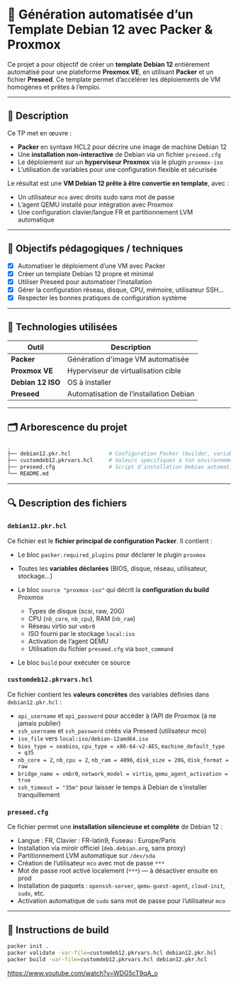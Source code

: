 # 🐧 Génération automatisée d’un Template Debian 12 avec Packer & Proxmox

Ce projet a pour objectif de créer un **template Debian 12** entièrement automatisé pour une plateforme **Proxmox VE**, en utilisant **Packer** et un fichier **Preseed**. Ce template permet d’accélérer les déploiements de VM homogènes et prêtes à l’emploi.

---

## 📝 Description

Ce TP met en œuvre :

* **Packer** en syntaxe HCL2 pour décrire une image de machine Debian 12
* Une **installation non-interactive** de Debian via un fichier `preseed.cfg`
* Le déploiement sur un **hyperviseur Proxmox** via le plugin `proxmox-iso`
* L’utilisation de variables pour une configuration flexible et sécurisée

Le résultat est une **VM Debian 12 prête à être convertie en template**, avec :

* Un utilisateur `mco` avec droits sudo sans mot de passe
* L’agent QEMU installé pour intégration avec Proxmox
* Une configuration clavier/langue FR et partitionnement LVM automatique

---

## 🎯 Objectifs pédagogiques / techniques

* [x] Automatiser le déploiement d’une VM avec Packer
* [x] Créer un template Debian 12 propre et minimal
* [x] Utiliser Preseed pour automatiser l’installation
* [x] Gérer la configuration réseau, disque, CPU, mémoire, utilisateur SSH…
* [x] Respecter les bonnes pratiques de configuration système

---

## 🧰 Technologies utilisées

| Outil             | Description                             |
| ----------------- | --------------------------------------- |
| **Packer**        | Génération d'image VM automatisée       |
| **Proxmox VE**    | Hyperviseur de virtualisation cible     |
| **Debian 12 ISO** | OS à installer                          |
| **Preseed**       | Automatisation de l’installation Debian |

---

## 🗂️ Arborescence du projet

```bash
.
├── debian12.pkr.hcl            # Configuration Packer (builder, variables, disques, réseau)
├── customdeb12.pkrvars.hcl     # Valeurs spécifiques à ton environnement Proxmox
├── preseed.cfg                 # Script d'installation Debian automatisée (langue, user, sudo, disques)
└── README.md
```

---

## 🔍 Description des fichiers

### `debian12.pkr.hcl`

Ce fichier est le **fichier principal de configuration Packer**. Il contient :

* Le bloc `packer.required_plugins` pour déclarer le plugin `proxmox`
* Toutes les **variables déclarées** (BIOS, disque, réseau, utilisateur, stockage…)
* Le bloc `source "proxmox-iso"` qui décrit la **configuration du build** Proxmox

  * Types de disque (scsi, raw, 20G)
  * CPU (`nb_core`, `nb_cpu`), RAM (`nb_ram`)
  * Réseau virtio sur `vmbr0`
  * ISO fourni par le stockage `local:iso`
  * Activation de l’agent QEMU
  * Utilisation du fichier `preseed.cfg` via `boot_command`
* Le bloc `build` pour exécuter ce source

### `customdeb12.pkrvars.hcl`

Ce fichier contient les **valeurs concrètes** des variables définies dans `debian12.pkr.hcl` :

* `api_username` et `api_password` pour accéder à l’API de Proxmox (à ne jamais publier)
* `ssh_username` et `ssh_password` créés via Preseed (utilisateur mco)
* `iso_file` vers `local:iso/debian-12amd64.iso`
* `bios_type = seabios`, `cpu_type = x86-64-v2-AES`, `machine_default_type = q35`
* `nb_core = 2`, `nb_cpu = 2`, `nb_ram = 4096`, `disk_size = 20G`, `disk_format = raw`
* `bridge_name = vmbr0`, `network_model = virtio`, `qemu_agent_activation = true`
* `ssh_timeout = "35m"` pour laisser le temps à Debian de s’installer tranquillement

### `preseed.cfg`

Ce fichier permet une **installation silencieuse et complète** de Debian 12 :

* Langue : FR, Clavier : FR-latin9, Fuseau : Europe/Paris
* Installation via miroir officiel (`deb.debian.org`, sans proxy)
* Partitionnement LVM automatique sur `/dev/sda`
* Création de l’utilisateur `mco` avec mot de passe `***`
* Mot de passe root activé localement (`***`) — à désactiver ensuite en prod
* Installation de paquets : `openssh-server`, `qemu-guest-agent`, `cloud-init`, `sudo`, etc.
* Activation automatique de `sudo` sans mot de passe pour l’utilisateur `mco`

---

## 🚀 Instructions de build

```bash
packer init .
packer validate -var-file=customdeb12.pkrvars.hcl debian12.pkr.hcl
packer build -var-file=customdeb12.pkrvars.hcl debian12.pkr.hcl
```
https://www.youtube.com/watch?v=WDG5cT9qA_o
